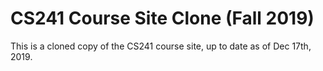 # CS241 Course Site Clone (Fall 2019)

This is a cloned copy of the CS241 course site, up to date as of Dec 17th, 2019.
